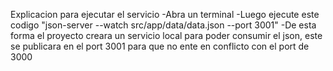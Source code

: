 Explicacion para ejecutar el servicio
-Abra un terminal
-Luego ejecute este codigo "json-server --watch src/app/data/data.json --port 3001"
-De esta forma el proyecto creara un servicio local para poder consumir el json, este se publicara en el port 3001 para que no ente en conflicto con el port de 3000

